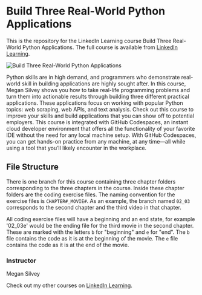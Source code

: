 # Build Three Real-World Python Applications
This is the repository for the LinkedIn Learning course Build Three Real-World Python Applications. The full course is available from [LinkedIn Learning][lil-course-url].

![Build Three Real-World Python Applications][lil-thumbnail-url] 

Python skills are in high demand, and programmers who demonstrate real-world skill in building applications are highly sought after. In this course, Megan Silvey shows you how to take real-life programming problems and turn them into actionable results through building three different practical applications. These applications focus on working with popular Python topics: web scraping, web APIs, and text analysis. Check out this course to improve your skills and build applications that you can show off to potential employers.
This course is integrated with GitHub Codespaces, an instant cloud developer environment that offers all the functionality of your favorite IDE without the need for any local machine setup. With GitHub Codespaces, you can get hands-on practice from any machine, at any time—all while using a tool that you’ll likely encounter in the workplace.



## File Structure
There is one branch for this course containing three chapter folders corresponding to the three chapters in the course. Inside these chapter folders are the coding exercise files. The naming convention for the exercise files is `CHAPTER#_MOVIE#`. As an example, the branch named `02_03` corresponds to the second chapter and the third video in that chapter. 

All coding exercise files will have a beginning and an end state, for example '02_03e' would be the ending file for the third movie in the second chapter. These are marked with the letters `b` for "beginning" and `e` for "end". The `b` file contains the code as it is at the beginning of the movie. The `e` file contains the code as it is at the end of the movie.

### Instructor

Megan Silvey 
                            


                            

Check out my other courses on [LinkedIn Learning](https://www.linkedin.com/learning/instructors/megan-silvey).

[lil-course-url]: https://www.linkedin.com/learning/build-three-real-world-python-applications?dApp=59033956&leis=LAA
[lil-thumbnail-url]: https://media.licdn.com/dms/image/D560DAQGTaJRyVeMKzQ/learning-public-crop_288_512/0/1686593912194?e=2147483647&v=beta&t=8a51q-r2IHw-OCUvUanpSvAQ6eCmuYRVYoWWCqVNnXw

